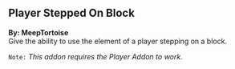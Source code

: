 ## Player Stepped On Block
**By: MeepTortoise**<br>
Give the ability to use the element of a player stepping on a block.
<br>

`Note:` *This addon requires the Player Addon to work.*
